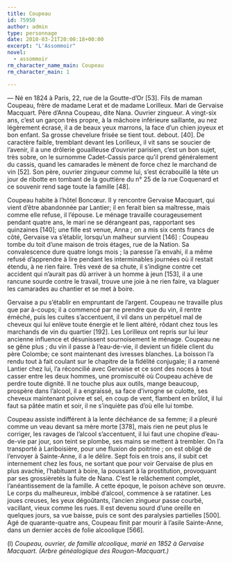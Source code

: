 ```yaml
---
title: Coupeau
id: 75950
author: admin
type: personnage
date: 2010-03-21T20:00:18+00:00
excerpt: "L'Assommoir"
novel:
  - assommoir
rm_character_name_main: Coupeau
rm_character_main: 1

---
```

— Né en 1824 à Paris, 22, rue de la Goutte-d&rsquo;Or [53]. Fils de maman Coupeau, frère de madame Lerat et de madame Lorilleux. Mari de Gervaise Macquart. Père d&rsquo;Anna Coupeau, dite Nana. Ouvrier zingueur. A vingt-six ans, c&rsquo;est un garçon très propre, à la mâchoire inférieure saillante, au nez légèrement écrasé, il a de beaux yeux marrons, la face d&rsquo;un chien joyeux et bon enfant. Sa grosse chevelure frisée se tient tout. debout. [40]. De caractère faible, tremblant devant les Lorilleux, il vit sans se soucier de l&rsquo;avenir, il a une drôlerie gouailleuse d&rsquo;ouvrier parisien, c&rsquo;est un bon sujet, très sobre, on le surnomme Cadet-Cassis parce qu&rsquo;il prend généralement du cassis, quand les camarades le mènent de force chez le marchand de vin [52]. Son père, ouvrier zingueur comme lui, s&rsquo;est écrabouillé la tête un jour de ribotte en tombant de la gouttière du n&deg; 25 de la rue Coquenard et ce souvenir rend sage toute la famille [48].

Coupeau habite à l&rsquo;hôtel Boncœur. II y rencontre Gervaise Macquart, qui vient d&rsquo;être abandonnée par Lantier; il en ferait bien sa maîtresse, mais comme elle refuse, il l&rsquo;épouse. Le ménage travaille courageusement pendant quatre ans, le mari ne se dérangeant pas, rapportant ses quinzaines [140]; une fille est venue, Anna ; on a mis six cents francs de côté, Gervaise va s&rsquo;établir, lorsqu&rsquo;un malheur survient [146] : Coupeau tombe du toit d&rsquo;une maison de trois étages, rue de la Nation. Sa convalescence dure quatre longs mois ; la paresse l&rsquo;a envahi, il a même refusé d&rsquo;apprendre à lire pendant les interminables journées où il restait étendu, à ne rien faire. Très vexé de sa chute, il s&rsquo;indigne contre cet accident qui n&rsquo;aurait pas dû arriver à un homme à jeun [153], il a une rancune sourde contre le travail, trouve une joie à ne rien faire, va blaguer les camarades au chantier et se met à boire.

Gervaise a pu s&rsquo;établir en empruntant de l&rsquo;argent. Coupeau ne travaille plus que par à-coups; il a commencé par ne prendre que du vin, il rentre éméché, puis les cuites s&rsquo;accentuent, il vil dans un perpétuel mal de cheveux qui lui enlève toute énergie et le lient altéré, rôdant chez tous les marchands de vin du quartier [192]. Les Lorilleux ont repris sur lui leur ancienne influence et désunissent sournoisement le ménage. Coupeau ne se gêne plus ; du vin il passe à l&rsquo;eau-de-vie, il devient un fidèle client du père Colombe; ce sont maintenant des ivresses blanches. La boisson l&rsquo;a rendu tout à fait coulant sur le chapitre de la fidélité conjugale; il a ramené Lantier chez lui, l&rsquo;a réconcilié avec Gervaise et ce sont des noces à tout casser entre les deux hommes, une promiscuité où Coupeau achève de perdre toute dignité. Il ne touche plus aux outils, mange beaucoup, prospère dans l&rsquo;alcool, il a engraissé, sa face d&rsquo;ivrogne se culotte, ses cheveux maintenant poivre et sel, en coup de vent, flambent en brûlot, il lui faut sa pâtée matin et soir, il ne s&rsquo;inquiète pas d&rsquo;où elle lui tombe.

Coupeau assiste indifférent à la lente déchéance de sa femme; il a pleuré comme un veau devant sa mère morte [378], mais rien ne peut plus le corriger, les ravages de l&rsquo;alcool s&rsquo;accentuent, il lui faut une chopine d&rsquo;eau-de-vie par jour, son teint se plombe, ses mains se mettent à trembler. On l&rsquo;a transporté à Lariboisière, pour une fluxion de poitrine ; on est obligé de l&rsquo;envoyer à Sainte-Anne, il a le délire. Sept fois en trois ans, il subit cet internement chez les fous, ne sortant que pour voir Gervaise de plus en plus avachie, l&rsquo;habituant à boire, la poussant à la prostitution, provoquant par ses grossièretés la fuite de Nana. C&rsquo;est le relâchement complet, l&rsquo;anéantissement de la famille. A cette époque, le poison achève son œuvre. Le corps du malheureux, imbibé d&rsquo;alcool, commence à se ratatiner. Les joues creuses, les yeux dégoûtants, l&rsquo;ancien zingueur passe courbé, vacillant, vieux comme les rues. Il est devenu sourd d&rsquo;une oreille en quelques jours, sa vue baisse, puis ce sont des paralysies partielles [500]. Agé de quarante-quatre ans, Coupeau finit par mourir à l&rsquo;asile Sainte-Anne, dans un dernier accès de folie alcoolique [566].

(l) _Coupeau, ouvrier, de famille alcoolique, marié en 1852 à Gervaise Macquart. (Arbre généalogique des Rougon-Macquart.)_